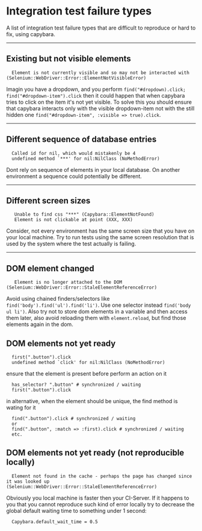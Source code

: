 Integration test failure types
======================
A list of integration test failure types that are difficult to reproduce or hard to fix, using capybara.

---------------------------------------

Existing but not visible elements
----------------------
```
  Element is not currently visible and so may not be interacted with (Selenium::WebDriver::Error::ElementNotVisibleError)
```
Imagin you have a dropdown, and you perform `find("#dropdown).click; find("#dropdown-item").click` then it could happen that when capybara tries to click on the item it's not yet visible. To solve this you should ensure that capybara interacts only with the visible dropdown-item not with the still hidden one `find("#dropdown-item", :visible => true).click`.

---------------------------------------

Different sequence of database entries
----------------------
```
  Called id for nil, which would mistakenly be 4
  undefined method `***' for nil:NilClass (NoMethodError)
```
Dont rely on sequence of elements in your local database. On another environment a sequence could potentially be different.

---------------------------------------

Different screen sizes
----------------------
```
   Unable to find css "***" (Capybara::ElementNotFound)
   Element is not clickable at point (XXX, XXX) 
```
Consider, not every environment has the same screen size that you have on your local machine. Try to run tests using the same screen resolution that is used by the system where the test actually is failing.

---------------------------------------

DOM element changed
----------------------
```
   Element is no longer attached to the DOM (Selenium::WebDriver::Error::StaleElementReferenceError)
```
Avoid using chained finders/selectors like `find('body').find('ul').find('li')`. Use one selector instead `find('body ul li')`. Also try not to store dom elements in a variable and then access them later, also avoid reloading them with `element.reload`, but find those elements again in the dom.

DOM elements not yet ready
----------------------
```
  first(".button").click
  undefined method `click' for nil:NilClass (NoMethodError)
```
ensure that the element is present before perform an action on it
```
  has_selector? ".button" # synchronized / waiting
  first(".button").click
```
in alternative, when the element should be unique, the find method is wating for it
```
  find(".button").click # synchronized / waiting
  or 
  find(".button", :match => :first).click # synchronized / waiting
  etc.
```

DOM elements not yet ready (not reproducible locally)
----------------------
```
  Element not found in the cache - perhaps the page has changed since it was looked up (Selenium::WebDriver::Error::StaleElementReferenceError)
```
Obviously you local machine is faster then your CI-Server. If it happens to you that you cannot reproduce such kind of error locally try to decrease the global default waiting time to something under 1 second:
```
  Capybara.default_wait_time = 0.5
```  
